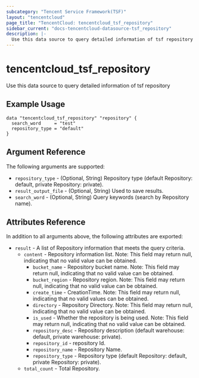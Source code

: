 ```yaml
---
subcategory: "Tencent Service Framework(TSF)"
layout: "tencentcloud"
page_title: "TencentCloud: tencentcloud_tsf_repository"
sidebar_current: "docs-tencentcloud-datasource-tsf_repository"
description: |-
  Use this data source to query detailed information of tsf repository
---
```


# tencentcloud_tsf_repository

Use this data source to query detailed information of tsf repository

## Example Usage

```hcl
data "tencentcloud_tsf_repository" "repository" {
  search_word     = "test"
  repository_type = "default"
}
```

## Argument Reference

The following arguments are supported:

* `repository_type` - (Optional, String) Repository type (default Repository: default, private Repository: private).
* `result_output_file` - (Optional, String) Used to save results.
* `search_word` - (Optional, String) Query keywords (search by Repository name).

## Attributes Reference

In addition to all arguments above, the following attributes are exported:

* `result` - A list of Repository information that meets the query criteria.
  * `content` - Repository information list. Note: This field may return null, indicating that no valid value can be obtained.
    * `bucket_name` - Repository bucket name. Note: This field may return null, indicating that no valid value can be obtained.
    * `bucket_region` - Repository region. Note: This field may return null, indicating that no valid value can be obtained.
    * `create_time` - CreationTime. Note: This field may return null, indicating that no valid values can be obtained.
    * `directory` - Repository Directory. Note: This field may return null, indicating that no valid value can be obtained.
    * `is_used` - Whether the repository is being used. Note: This field may return null, indicating that no valid value can be obtained.
    * `repository_desc` - Repository description (default warehouse: default, private warehouse: private).
    * `repository_id` - repository Id.
    * `repository_name` - Repository Name.
    * `repository_type` - Repository type (default Repository: default, private Repository: private).
  * `total_count` - Total Repository.



